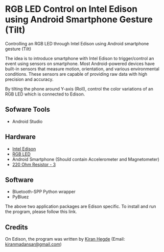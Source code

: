 # RGB LED Control on Intel Edison using Android Smartphone Gesture (Tilt)
Controlling an RGB LED through Intel Edison using Android smartphone gesture (Tilt)

The idea is to introduce smartphone with Intel Edison to trigger/control an event using sensors on smartphone. Most Android-powered devices have built-in sensors that measure motion, orientation, and various environmental conditions. These sensors are capable of providing raw data with high precision and accuracy.

By tilting the phone around Y-axis (Roll), control the color variations of an RGB LED which is connected to Edison.

## Sofware Tools
* Android Studio

## Hardware
* [Intel Edison](http://www.intel.com/content/www/us/en/do-it-yourself/edison.html)
* [RGB LED](http://www.ebay.in/itm/8mm-Diffused-Round-RGB-LED-Diode-Common-Anode-Super-Bright-4-Legs-10-Pcs-Per-Lot-/171983997852?_trksid=p2054897.l4275)
* Android Smartphone (Should contain Accelerometer and Magnetometer)
* [220 Ohm Resistor - 3](http://www.amazon.com/E-Projects-Resistors-Watt-220R-Pieces/dp/B00B5LNEF6)

## Software
* Bluetooth-SPP Python wrapper
* PyBluez

The above two application packages are Edison specific. To install and run the program, please follow this link.

## Credits
On Edison, the program was written by [Kiran Hegde](http://github.com/kiranmadansar) (Email: kiranmadansar@gmail.com)

